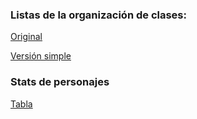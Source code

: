 ### Listas de la organización de clases: 
[Original](https://checkvist.com/checklists/894938)

[Versión simple](https://checkvist.com/checklists/894965)

### Stats de personajes
[Tabla](https://github.com/gastbr/DAW.PRO.2.ProyectoRoguelike/assets/71907959/31a0e166-b29a-41b5-8e47-3e320f69d38a)
